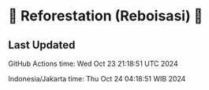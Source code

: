 
# 🌳 Reforestation (Reboisasi) 🌲

## Last Updated

GitHub Actions time: Wed Oct 23 21:18:51 UTC 2024

Indonesia/Jakarta time: Thu Oct 24 04:18:51 WIB 2024
